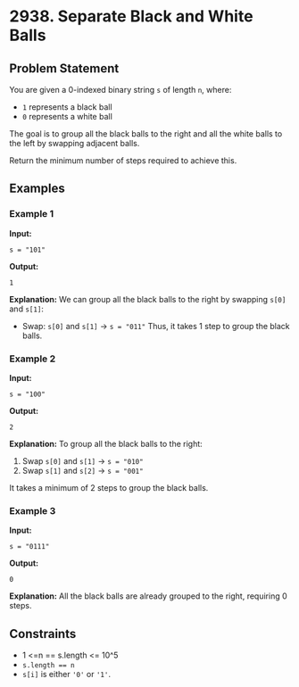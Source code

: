 
# 2938. Separate Black and White Balls

## Problem Statement

You are given a 0-indexed binary string `s` of length `n`, where:
- `1` represents a black ball
- `0` represents a white ball

The goal is to group all the black balls to the right and all the white balls to the left by swapping adjacent balls. 

Return the minimum number of steps required to achieve this.

## Examples

### Example 1
**Input:** 
```plaintext
s = "101"
```
**Output:** 
```plaintext
1
```
**Explanation:** 
We can group all the black balls to the right by swapping `s[0]` and `s[1]`:
- Swap: `s[0]` and `s[1]` → `s = "011"`
Thus, it takes 1 step to group the black balls.

### Example 2
**Input:** 
```plaintext
s = "100"
```
**Output:** 
```plaintext
2
```
**Explanation:** 
To group all the black balls to the right:
1. Swap `s[0]` and `s[1]` → `s = "010"`
2. Swap `s[1]` and `s[2]` → `s = "001"`

It takes a minimum of 2 steps to group the black balls.

### Example 3
**Input:** 
```plaintext
s = "0111"
```
**Output:** 
```plaintext
0
```
**Explanation:** 
All the black balls are already grouped to the right, requiring 0 steps.

## Constraints

- 1 <=n == s.length <= 10^5
- `s.length == n`
- `s[i]` is either `'0'` or `'1'`.

